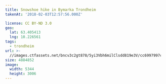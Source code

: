 ```yaml
---
title: Snowshoe hike in Bymarka Trondheim
takenAt: '2018-02-03T12:57:56.000Z'

license: CC BY-ND 3.0
geo:
  lat: 63.405413
  lng: 10.226561
tags:
  - trondheim
url: >-
  //images.ctfassets.net/bncv3c2gt878/5yi3Vbh6milClsdd819e3V/cc6997997c1c6196dbc1fa054199bafa/snowshoe-hike-in-bymarka-trondheim_40062279761_o
size: 4884852
image:
  width: 5344
  height: 3006
---
```

